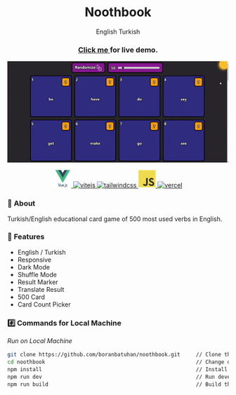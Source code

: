 <h1 align="center">Noothbook</h1>

<p align="center"> English Turkish </p>
<h3 align="center"><a href="https://noothbook.vercel.app/#/"> Click me </a> for live demo.</h3>

<p align="center"><img src="src/assets/webres.gif" loading="eager" alt="webres-demo" /></a> </p>

<div align="center">
<a href="https://vuejs.org/" target="_blank" rel="noreferrer"> <img src="https://raw.githubusercontent.com/devicons/devicon/master/icons/vuejs/vuejs-original-wordmark.svg" alt="vuejs" width="40" height="40"/> </a> 
<a href="https://vitejs.dev" target="_blank" rel="noreferrer"> <img src="https://vitejs.dev/logo-with-shadow.png" alt="vitejs" width="40" height="40"/> </a> 
 <a href="https://tailwindcss.com/" target="_blank" rel="noreferrer"> <img src="https://www.vectorlogo.zone/logos/tailwindcss/tailwindcss-icon.svg" alt="tailwindcss" width="40" height="40"/> 
 </a>  
<a href="https://developer.mozilla.org/en-US/docs/Web/JavaScript" target="_blank" rel="noreferrer"> <img src="https://raw.githubusercontent.com/devicons/devicon/master/icons/javascript/javascript-original.svg" alt="javascript" width="40" height="40"/> </a> 
<a href="https://vercel.com" target="_blank" rel="noreferrer"> <img src="https://seeklogo.com/images/V/vercel-logo-F748E39008-seeklogo.com.png" alt="vercel" width="40" height="40"/> </a> 

</div>


### 📔 **About**
Turkish/English educational card game of 500 most used verbs in English.


### 📜 **Features**
- English / Turkish
- Responsive
- Dark Mode
- Shuffle Mode
- Result Marker
- Translate Result
- 500 Card
- Card Count Picker

<!-- ### 💻 **Usage** -->


<!-- - [Vue](https://vuejs.org/) -->


### #️⃣ **Commands for Local Machine**

_Run on Local Machine_

```sh
git clone https://github.com/boranbatuhan/noothbook.git     // Clone the repository.
cd noothbook                                                // Change directory.
npm install                                                 // Install dependencies.
npm run dev                                                 // Run development mode.
npm run build                                               // Build the project.
```